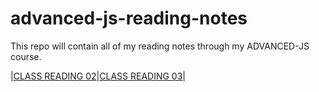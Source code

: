 # advanced-js-reading-notes
This repo will contain all of my reading notes through my ADVANCED-JS course.
<!-- | Reading   |      Links      |   
|----------|:-------------:|
| CLASS READING 02 | [click here](https://github.com/ibrahimalaqoul/advanced-js-reading-notes/blob/main/01-prep-and-tdd.md)   | 
| CLASS READING 03 | [click here](https://github.com/ibrahimalaqoul/advanced-js-reading-notes/blob/main/class03reading.md)   | 
| CLASS READING 04 |   [click here](https://github.com/ibrahimalaqoul/advanced-js-reading-notes/blob/main/class04Reading.md)   | 
| CLASS READING 05 | [click here](https://github.com/ibrahimalaqoul/advanced-js-reading-notes/blob/main/class05reading.md) | 
| CLASS READING 06 | [click here](https://github.com/ibrahimalaqoul/advanced-js-reading-notes/blob/main/class06reading.md) | 
 -->
 |[CLASS READING 02](https://github.com/ibrahimalaqoul/advanced-js-reading-notes/blob/main/01-prep-and-tdd.md)|[CLASS READING 03](https://github.com/ibrahimalaqoul/advanced-js-reading-notes/blob/main/01-prep-and-tdd.md)|

  
